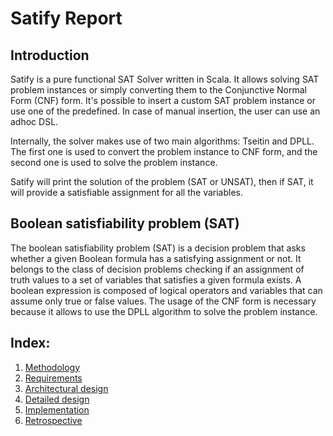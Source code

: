 # Satify Report

## Introduction

Satify is a pure functional SAT Solver written in Scala.
It allows solving SAT problem instances or simply converting them to the Conjunctive Normal Form (CNF) form.
It's possible to insert a custom SAT problem instance or use one of the predefined.
In case of manual insertion, the user can use an adhoc DSL.

Internally, the solver makes use of two main algorithms: Tseitin and DPLL.
The first one is used to convert the problem instance to CNF form, and the second one is used to solve the problem
instance.

Satify will print the solution of the problem (SAT or UNSAT), then if SAT, it will provide a satisfiable assignment for
all the variables.

## Boolean satisfiability problem (SAT)

The boolean satisfiability problem (SAT) is a decision problem that asks whether a given Boolean formula has a
satisfying assignment or not.
It belongs to the class of decision problems checking if an assignment of
truth values to a set of variables that satisfies a given formula exists.
A boolean expression is composed of logical operators and variables that can assume only true or false values.
The usage of the CNF form is necessary because it allows to use the DPLL algorithm to solve the problem instance.

## Index:

1. [Methodology](1-methodology.md)
2. [Requirements](2-requirements.md)
3. [Architectural design](3-architectural-design.md)
4. [Detailed design](4-detailed-design.md)
5. [Implementation](5-implementation.md)
6. [Retrospective](6-retrospective.md)

